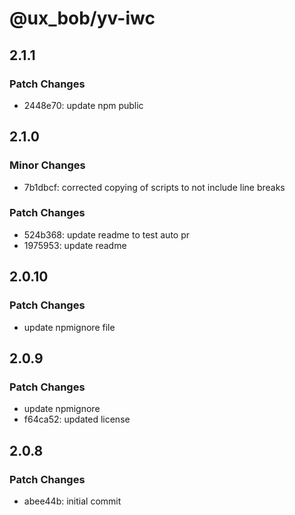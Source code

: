 # @ux_bob/yv-iwc

## 2.1.1

### Patch Changes

- 2448e70: update npm public

## 2.1.0

### Minor Changes

- 7b1dbcf: corrected copying of scripts to not include line breaks

### Patch Changes

- 524b368: update readme to test auto pr
- 1975953: update readme

## 2.0.10

### Patch Changes

- update npmignore file

## 2.0.9

### Patch Changes

- update npmignore
- f64ca52: updated license

## 2.0.8

### Patch Changes

- abee44b: initial commit
